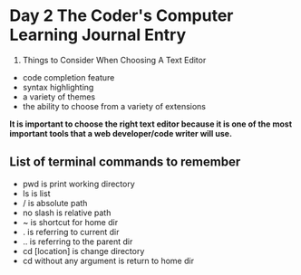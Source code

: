 # Day 2 The Coder's Computer Learning Journal Entry

1. Things to Consider When Choosing A Text Editor
* code completion feature
* syntax highlighting
* a variety of themes
* the ability to choose from a variety of extensions

**It is important to choose the right text editor because it is one of the most important tools that a web developer/code writer will use.**

## List of terminal commands to remember
* pwd is print working directory
* ls is list
* / is absolute path
* no slash is relative path
* ~ is shortcut for home dir
* . is referring to current dir
* .. is referring to the parent dir
* cd [location]  is change directory 
* cd without any argument is return to home dir

